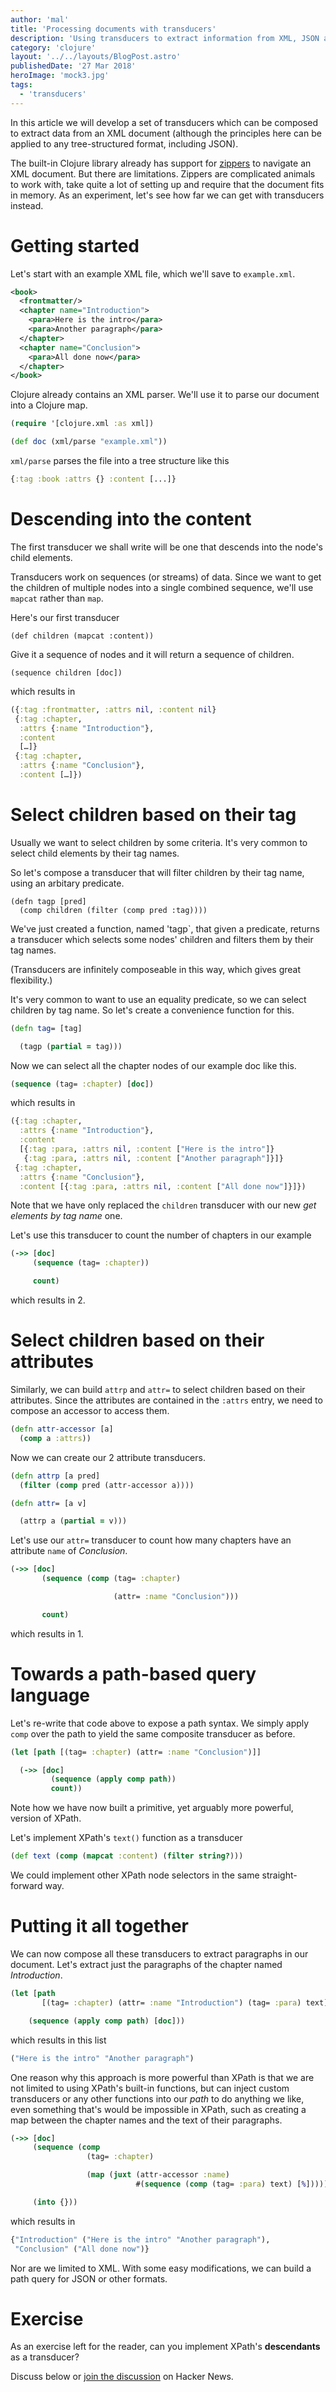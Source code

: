 ```yaml
---
author: 'mal'
title: 'Processing documents with transducers'
description: 'Using transducers to extract information from XML, JSON and other documents'
category: 'clojure'
layout: '../../layouts/BlogPost.astro'
publishedDate: '27 Mar 2018'
heroImage: 'mock3.jpg'
tags:
  - 'transducers'
---
```


In this article we will develop a set of transducers which can be
composed to extract data from an XML document (although the principles
here can be applied to any tree-structured format, including JSON).

The built-in Clojure library already has support for
[zippers](https://clojuredocs.org/clojure.zip/zipper) to navigate an XML
document. But there are limitations. Zippers are complicated animals to
work with, take quite a lot of setting up and require that the document
fits in memory. As an experiment, let's see how far we can get with
transducers instead.

# Getting started

Let's start with an example XML file, which we'll save to `example.xml`.

```xml
<book>
  <frontmatter/>
  <chapter name="Introduction">
    <para>Here is the intro</para>
    <para>Another paragraph</para>
  </chapter>
  <chapter name="Conclusion">
    <para>All done now</para>
  </chapter>
</book>
```

Clojure already contains an XML parser. We'll use it to parse our
document into a Clojure map.

```clojure
(require '[clojure.xml :as xml])

(def doc (xml/parse "example.xml"))
```

`xml/parse` parses the file into a tree structure like this

```clojure
{:tag :book :attrs {} :content [...]}
```

# Descending into the content

The first transducer we shall write will be one that descends into the
node's child elements.

Transducers work on sequences (or streams) of data. Since we want to get
the children of multiple nodes into a single combined sequence, we'll
use `mapcat` rather than `map`.

Here's our first transducer

    (def children (mapcat :content))

Give it a sequence of nodes and it will return a sequence of children.

    (sequence children [doc])

which results in

```clojure
({:tag :frontmatter, :attrs nil, :content nil}
 {:tag :chapter,
  :attrs {:name "Introduction"},
  :content
  […]}
 {:tag :chapter,
  :attrs {:name "Conclusion"},
  :content […]})
```

# Select children based on their tag

Usually we want to select children by some criteria. It's very common to
select child elements by their tag names.

So let's compose a transducer that will filter children by their tag
name, using an arbitary predicate.

    (defn tagp [pred]
      (comp children (filter (comp pred :tag))))

We've just created a function, named 'tagp\`, that given a predicate,
returns a transducer which selects some nodes' children and filters them
by their tag names.

(Transducers are infinitely composeable in this way, which gives great
flexibility.)

It's very common to want to use an equality predicate, so we can select
children by tag name. So let's create a convenience function for this.

```clojure
(defn tag= [tag]

  (tagp (partial = tag)))
```

Now we can select all the chapter nodes of our example doc like this.

```clojure
(sequence (tag= :chapter) [doc])
```

which results in

```clojure
({:tag :chapter,
  :attrs {:name "Introduction"},
  :content
  [{:tag :para, :attrs nil, :content ["Here is the intro"]}
   {:tag :para, :attrs nil, :content ["Another paragraph"]}]}
 {:tag :chapter,
  :attrs {:name "Conclusion"},
  :content [{:tag :para, :attrs nil, :content ["All done now"]}]})
```

Note that we have only replaced the `children` transducer with our new
_get elements by tag name_ one.

Let's use this transducer to count the number of chapters in our example

```clojure
(->> [doc]
     (sequence (tag= :chapter))

     count)
```

which results in 2.

# Select children based on their attributes

Similarly, we can build `attrp` and `attr=` to select children based on
their attributes. Since the attributes are contained in the `:attrs`
entry, we need to compose an accessor to access them.

```clojure
(defn attr-accessor [a]
  (comp a :attrs))
```

Now we can create our 2 attribute transducers.

```clojure
(defn attrp [a pred]
  (filter (comp pred (attr-accessor a))))

(defn attr= [a v]

  (attrp a (partial = v)))
```

Let's use our `attr=` transducer to count how many chapters have an
attribute `name` of _Conclusion_.

```clojure
(->> [doc]
       (sequence (comp (tag= :chapter)

                       (attr= :name "Conclusion")))

       count)
```

which results in 1.

# Towards a path-based query language

Let's re-write that code above to expose a path syntax. We simply apply
`comp` over the path to yield the same composite transducer as before.

```clojure
(let [path [(tag= :chapter) (attr= :name "Conclusion")]]

  (->> [doc]
         (sequence (apply comp path))
         count))
```

Note how we have now built a primitive, yet arguably more powerful,
version of XPath.

Let's implement XPath's `text()` function as a transducer

```clojure
(def text (comp (mapcat :content) (filter string?)))
```

We could implement other XPath node selectors in the same
straight-forward way.

# Putting it all together

We can now compose all these transducers to extract paragraphs in our
document. Let's extract just the paragraphs of the chapter named
_Introduction_.

```clojure
(let [path
       [(tag= :chapter) (attr= :name "Introduction") (tag= :para) text]]

    (sequence (apply comp path) [doc]))
```

which results in this list

```clojure
("Here is the intro" "Another paragraph")
```

One reason why this approach is more powerful than XPath is that we are
not limited to using XPath's built-in functions, but can inject custom
transducers or any other functions into our _path_ to do anything we
like, even something that's would be impossible in XPath, such as
creating a map between the chapter names and the text of their
paragraphs.

```clojure
(->> [doc]
     (sequence (comp
                 (tag= :chapter)

                 (map (juxt (attr-accessor :name)
                            #(sequence (comp (tag= :para) text) [%])))))

     (into {}))
```

which results in

```clojure
{"Introduction" ("Here is the intro" "Another paragraph"),
 "Conclusion" ("All done now")}
```

Nor are we limited to XML. With some easy modifications, we can build a
path query for JSON or other formats.

# Exercise

As an exercise left for the reader, can you implement XPath's
**descendants** as a transducer?

Discuss below or [join the
discussion](https://news.ycombinator.com/item?id=9645442) on Hacker
News.
